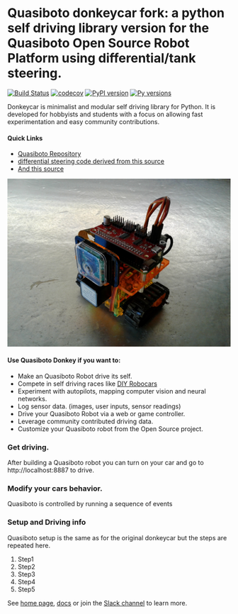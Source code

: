 # Quasiboto donkeycar fork: a python self driving library version for the Quasiboto Open Source Robot Platform using differential/tank steering.

[![Build Status](https://travis-ci.org/autorope/donkeycar.svg?branch=dev)](https://travis-ci.org/autorope/donkeycar)
[![codecov](https://codecov.io/gh/autorope/donkeycar/branch/master/graph/badge.svg)](https://codecov.io/gh/autorope/donkeycar)
[![PyPI version](https://badge.fury.io/py/donkeycar.svg)](https://badge.fury.io/py/donkeycar)
[![Py versions](https://img.shields.io/pypi/pyversions/donkeycar.svg)](https://img.shields.io/pypi/pyversions/donkeycar.svg)

Donkeycar is minimalist and modular self driving library for Python. It is
developed for hobbyists and students with a focus on allowing fast experimentation and easy
community contributions.

#### Quick Links
* [Quasiboto Repository](https://github.com/mtedder/Quasiboto)
* [differential steering code derived from this source](https://github.com/autorope/donkeycar/blob/c05e774d0838776705f0fa35fcd90301e8b9f2b2/donkey/mixers.py)
* [And this source](https://electronics.stackexchange.com/questions/19669/algorithm-for-mixing-2-axis-analog-input-to-control-a-differential-motor-drive)

![donkeycar](./docs/assets/build_hardware/quasibotojr.jpg)

#### Use Quasiboto Donkey if you want to:
* Make an Quasiboto Robot drive its self.
* Compete in self driving races like [DIY Robocars](http://diyrobocars.com)
* Experiment with autopilots, mapping computer vision and neural networks.
* Log sensor data. (images, user inputs, sensor readings)
* Drive your Quasiboto Robot via a web or game controller.
* Leverage community contributed driving data.
* Customize your Quasiboto robot from the Open Source project.

### Get driving.
After building a Quasiboto robot you can turn on your car and go to http://localhost:8887 to drive.

### Modify your cars behavior.
Quasiboto is controlled by running a sequence of events

### Setup and Driving info
Quasiboto setup is the same as for the original donkeycar but the steps are repeated here.
1. Step1
2. Step2
3. Step3
4. Step4
5. Step5

See [home page](http://donkeycar.com), [docs](http://docs.donkeycar.com)
or join the [Slack channel](http://www.donkeycar.com/community.html) to learn more.
